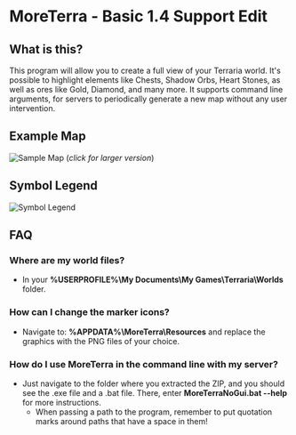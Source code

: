 # MoreTerra - Basic 1.4 Support Edit

## What is this?
This program will allow you to create a full view of your Terraria world. It's possible to highlight elements like Chests, Shadow Orbs, Heart Stones, as well as ores like Gold, Diamond, and many more.
It supports command line arguments, for servers to periodically generate a new map without any user intervention.

## Example Map
![Sample Map](http://i.imgur.com/YH6m2.jpg)
(_click for larger version_)

## Symbol Legend
![Symbol Legend](http://i.imgur.com/pWbYUgv.png)

## FAQ

### Where are my world files?
* In your **%USERPROFILE%\My Documents\My Games\Terraria\Worlds** folder.

### How can I change the marker icons?
* Navigate to: **%APPDATA%\MoreTerra\Resources** and replace the graphics with the PNG files of your choice.

### How do I use MoreTerra in the command line with my server?
* Just navigate to the folder where you extracted the ZIP, and you should see the .exe file and a .bat file. There, enter **MoreTerraNoGui.bat --help** for more instructions.
  * When passing a path to the program, remember to put quotation marks around paths that have a space in them!
